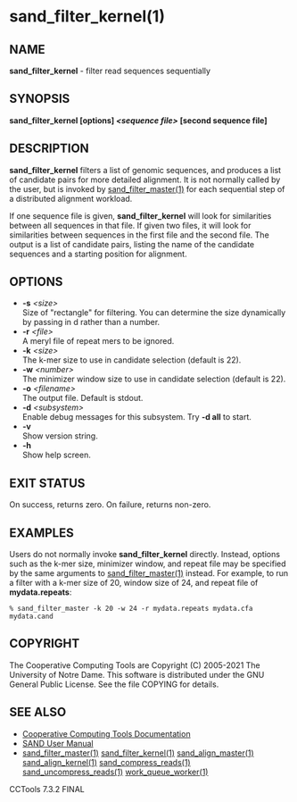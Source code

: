 






















# sand_filter_kernel(1)

## NAME
**sand_filter_kernel** - filter read sequences sequentially

## SYNOPSIS
**sand_filter_kernel [options] _&lt;sequence file&gt;_ [second sequence file]**

## DESCRIPTION

**sand_filter_kernel** filters a list of genomic sequences,
and produces a list of candidate pairs for more detailed alignment.
It is not normally called by the user, but is invoked by
[sand_filter_master(1)](sand_filter_master.md) for each sequential step of a distributed
alignment workload.

If one sequence file is given, **sand_filter_kernel** will look for
similarities between all sequences in that file.  If given two files,
it will look for similarities between sequences in the first file and
the second file.  The output is a list of candidate pairs, listing the
name of the candidate sequences and a starting position for alignment.

## OPTIONS


- **-s** _&lt;size&gt;_<br />Size of "rectangle" for filtering. You can determine
the size dynamically by passing in d rather than a number.
- **-r** _&lt;file&gt;_<br />A meryl file of repeat mers to be ignored.
- **-k** _&lt;size&gt;_<br />The k-mer size to use in candidate selection (default is 22).
- **-w** _&lt;number&gt;_<br />The minimizer window size to use in candidate selection (default is 22).
- **-o** _&lt;filename&gt;_<br />The output file. Default is stdout.
- **-d** _&lt;subsystem&gt;_<br />Enable debug messages for this subsystem.  Try **-d all** to start.
- **-v**<br />Show version string.
- **-h**<br />Show help screen.


## EXIT STATUS
On success, returns zero.  On failure, returns non-zero.

## EXAMPLES

Users do not normally invoke **sand_filter_kernel** directly.  Instead, options such as the k-mer size, minimizer window, and repeat file may be specified by the same arguments to [sand_filter_master(1)](sand_filter_master.md) instead.  For example, to run a filter with a k-mer size of 20, window size of 24, and repeat file of **mydata.repeats**:

```
% sand_filter_master -k 20 -w 24 -r mydata.repeats mydata.cfa mydata.cand
```

## COPYRIGHT

The Cooperative Computing Tools are Copyright (C) 2005-2021 The University of Notre Dame.  This software is distributed under the GNU General Public License.  See the file COPYING for details.

## SEE ALSO


- [Cooperative Computing Tools Documentation]("../index.html")
- [SAND User Manual]("../sand.html")
- [sand_filter_master(1)](sand_filter_master.md)  [sand_filter_kernel(1)](sand_filter_kernel.md)  [sand_align_master(1)](sand_align_master.md)  [sand_align_kernel(1)](sand_align_kernel.md)  [sand_compress_reads(1)](sand_compress_reads.md)  [sand_uncompress_reads(1)](sand_uncompress_reads.md)  [work_queue_worker(1)](work_queue_worker.md)


CCTools 7.3.2 FINAL
